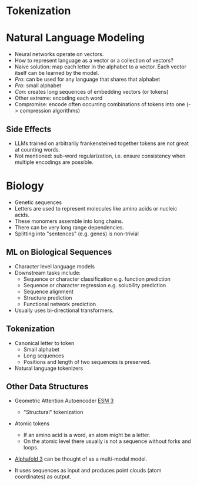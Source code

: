 # Tokenization

# Natural Language Modeling

- Neural networks operate on vectors.
- How to represent language as a vector or a collection of vectors?
- Naive solution: map each letter in the alphabet to a vector. Each vector itself can be learned by the model.
- *Pro*: can be used for any language that shares that alphabet
- *Pro*: small alphabet
- *Con*: creates long sequences of embedding vectors (or tokens)
- Other extreme: encoding each word
- Compromise: encode often occurring combinations of tokens into one (-> compression algorithms)

## Side Effects

* LLMs trained on arbitrarily frankensteined together tokens are not great at counting words.
* Not mentioned: sub-word regularization, i.e. ensure consistency when multiple encodings are possible.

# Biology

- Genetic sequences 
- Letters are used to represent molecules like amino acids or nucleic acids.
- These monomers assemble into long chains.
- There can be very long range dependencies.
- Splitting into "sentences" (e.g. genes) is non-trivial

## ML on Biological Sequences

- Character level language models
- Downstream tasks include:
    - Sequence or character classification e.g. function prediction
    - Sequence or character regression e.g. solubility prediction
    - Sequence alignment
    - Structure prediction
    - Functional network prediction
- Usually uses bi-directional transformers.

## Tokenization

- Canonical letter to token
    - Small alphabet
    - Long sequences
    - Positions and length of two sequences is preserved.
- Natural language tokenizers

## Other Data Structures

- Geometric Attention Autoencoder [ESM 3](https://www.biorxiv.org/content/biorxiv/early/2024/12/31/2024.07.01.600583.full.pdf)
    - "Structural" tokenization
- Atomic tokens
    - If an amino acid is a word, an atom might be a letter.
    - On the atomic level there usually is not a sequence without forks and loops.


- [Alphafold 3](https://www.nature.com/articles/s41586-024-07487-w) can be thought of as a multi-modal model.
- It uses sequences as input and produces point clouds (atom coordinates) as output.
